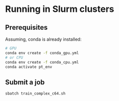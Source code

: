 Running in Slurm clusters
===========

Prerequisites
-------------

Assuming, conda is already installed:

```bash
# GPU
conda env create -f conda_gpu.yml
# or CPU
conda env create -f conda_cpu.yml
conda activate pt_env
```

Submit a job
--------------------------

```bash
sbatch train_complex_c64.sh
```

